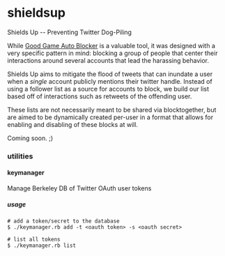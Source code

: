 # shieldsup
Shields Up -- Preventing Twitter Dog-Piling

While [Good Game Auto Blocker](http://github.com/oapi/ggautoblocker) is a valuable tool, it was designed with a very specific pattern in mind: blocking a group of people that center their interactions around several accounts that lead the harassing behavior.

Shields Up aims to mitigate the flood of tweets that can inundate a user when a *single* account publicly mentions their twitter handle. Instead of using a follower list as a source for accounts to block, we build our list based off of interactions such as retweets of the offending user.

These lists are not necessarily meant to be shared via blocktogether, but are aimed to be dynamically created per-user in a format that allows for enabling and disabling of these blocks at will. 

Coming soon. ;)

### utilities

#### keymanager

Manage Berkeley DB of Twitter OAuth user tokens

##### usage

```
# add a token/secret to the database
$ ./keymanager.rb add -t <oauth token> -s <oauth secret>

# list all tokens
$ ./keymanager.rb list
```
